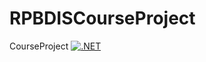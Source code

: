# RPBDISCourseProject
CourseProject
[![.NET](https://github.com/kevenmusic/RPBDISCourseProject/actions/workflows/main.yml/badge.svg)](https://github.com/kevenmusic/RPBDISCourseProject/actions/workflows/main.yml)
